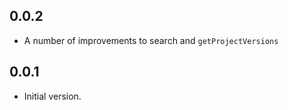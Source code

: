 ## 0.0.2

- A number of improvements to search and `getProjectVersions`

## 0.0.1

- Initial version.